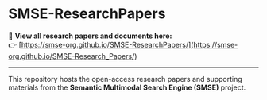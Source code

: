 # SMSE-ResearchPapers

📄 **View all research papers and documents here:**  
👉 [https://smse-org.github.io/SMSE-ResearchPapers/](https://smse-org.github.io/SMSE-Research_Papers/)

---

This repository hosts the open-access research papers and supporting materials from the **Semantic Multimodal Search Engine (SMSE)** project.
